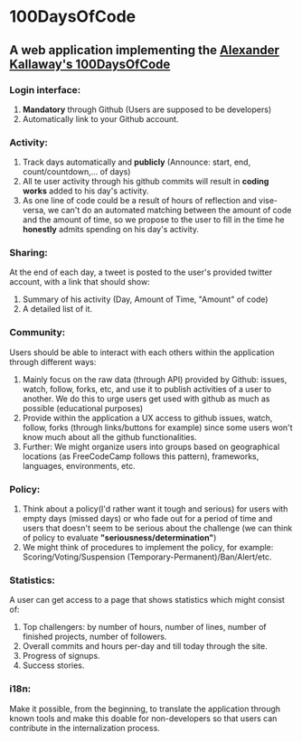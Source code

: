 # 100DaysOfCode

## A web application implementing the [Alexander Kallaway's 100DaysOfCode](https://medium.freecodecamp.com/join-the-100daysofcode-556ddb4579e4#.3x9j0mip1)

### Login interface:

1. **Mandatory** through Github (Users are supposed to be developers)
2. Automatically link to your Github account.
  
### Activity:

  1. Track days automatically and **publicly**  (Announce: start, end, count/countdown,... of days)
  2. All te user activity through his github commits will result in **coding works** added to his day's activity.
  3. As one line of code could be a result of hours of reflection and vise-versa, we can't do an automated matching between the amount of code and the amount of time, so we propose to the user to fill in the time he **honestly** admits spending on his day's activity. 
  
### Sharing:

At the end of each day, a tweet is posted to the user's provided twitter account, with a link that should show:
  1. Summary of his activity (Day, Amount of Time, "Amount" of code)
  2. A detailed list of it.

### Community:

Users should be able to interact with each others within the application through different ways:
  1. Mainly focus on the raw data (through  API) provided by Github: issues, watch, follow, forks, etc,  and use it to publish activities of a user to another. We do this to urge users get used with github as much as possible (educational purposes)
  2. Provide within the application a UX access to github issues, watch, follow, forks (through links/buttons for example) since some users won't know much about all the github functionalities.
  3. Further: We might organize users into groups based on geographical locations (as FreeCodeCamp follows this pattern), frameworks, languages, environments, etc.
  
### Policy:

  1. Think about a policy(I'd rather want it tough and serious) for users with empty days (missed days) or who fade out for a period of time and users that doesn't seem to be serious about the challenge (we can think of policy to evaluate **"seriousness/determination"**)
  2. We might think of procedures to implement the policy, for example: Scoring/Voting/Suspension (Temporary-Permanent)/Ban/Alert/etc.

### Statistics:

A user can get access to a page that shows statistics which might consist of:
  1. Top challengers: by number of hours, number of lines, number of finished projects, number of followers.
  2. Overall commits and hours per-day and till today through the site.
  3. Progress of signups.
  4. Success stories.
  
### i18n:

Make it possible, from the beginning, to translate the application through known tools and make this doable for non-developers so that users can contribute in the internalization process.
